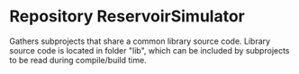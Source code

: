 # Repository ReservoirSimulator
 
Gathers subprojects that share a common library source code.
Library source code is located in folder "lib", which can be 
included by subprojects to be read during compile/build time.

